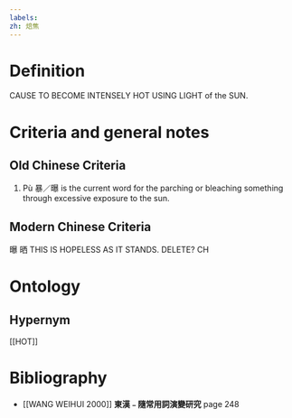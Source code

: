 ```yaml
---
labels: 
zh: 焙焦
---
```


# Definition
CAUSE TO BECOME INTENSELY HOT USING LIGHT of the SUN.
# Criteria and general notes
## Old Chinese Criteria
1. Pù 暴／曝 is the current word for the parching or bleaching something through excessive exposure to the sun.
## Modern Chinese Criteria
曝
晒
THIS IS HOPELESS AS IT STANDS. DELETE? CH
# Ontology

## Hypernym
[[HOT]]
# Bibliography
- [[WANG WEIHUI 2000]]
**東漢﹣隨常用詞演變研究** page 248
